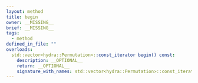 ```yaml
---
layout: method
title: begin
owner: __MISSING__
brief: __MISSING__
tags:
  - method
defined_in_file: ""
overloads:
  std::vector<hydra::Permutation>::const_iterator begin() const:
    description: __OPTIONAL__
    return: __OPTIONAL__
    signature_with_names: std::vector<hydra::Permutation>::const_iterator begin() const
---
```

